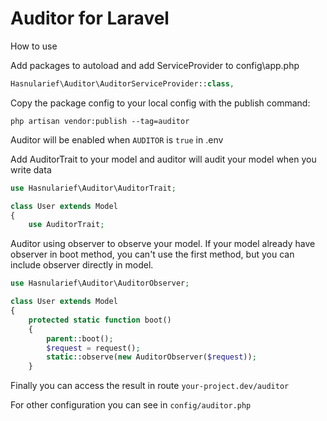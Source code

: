 # Auditor for Laravel

How to use

Add packages to autoload and add ServiceProvider to config\app.php

```php
Hasnularief\Auditor\AuditorServiceProvider::class,
```

Copy the package config to your local config with the publish command:

```shell
php artisan vendor:publish --tag=auditor
```

Auditor will be enabled when `AUDITOR` is `true` in .env

Add AuditorTrait to your model and auditor will audit your model when you write data
```php
use Hasnularief\Auditor\AuditorTrait;

class User extends Model
{
    use AuditorTrait;
```

Auditor using observer to observe your model. If your model already have observer in boot method, you can't use the first method, but you can include observer directly in model.

```php
use Hasnularief\Auditor\AuditorObserver;

class User extends Model
{
    protected static function boot()
    {
        parent::boot();
        $request = request();
        static::observe(new AuditorObserver($request));
    }
```

Finally you can access the result in route `your-project.dev/auditor`

For other configuration you can see in `config/auditor.php`
